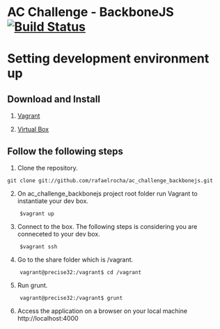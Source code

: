 # AC Challenge - BackboneJS [![Build Status](https://api.travis-ci.org/rafaelrocha/ac_challenge_backbonejs.png)](https://api.travis-ci.org/rafaelrocha/ac_challenge_backbonejs.png)


Setting development environment up
==================================

## Download and Install

1. [Vagrant](https://www.vagrantup.com/downloads.html)

2. [Virtual Box](https://www.virtualbox.org/wiki/Downloads)

## Follow the following steps

1. Clone the repository.
```shell
git clone git://github.com/rafaelrocha/ac_challenge_backbonejs.git
```

2. On ac_challenge_backbonejs project root folder run Vagrant to instantiate your dev box.
```shell
	$vagrant up
```

3. Connect to the box. The following steps is considering you are conneceted to your dev box.
```shell
	$vagrant ssh
```

4. Go to the share folder which is /vagrant.
```shell
	vagrant@precise32:/vagrant$ cd /vagrant
```

5. Run grunt.
```shell
	vagrant@precise32:/vagrant$ grunt
```

6. Access the application on a browser on your local machine http://localhost:4000